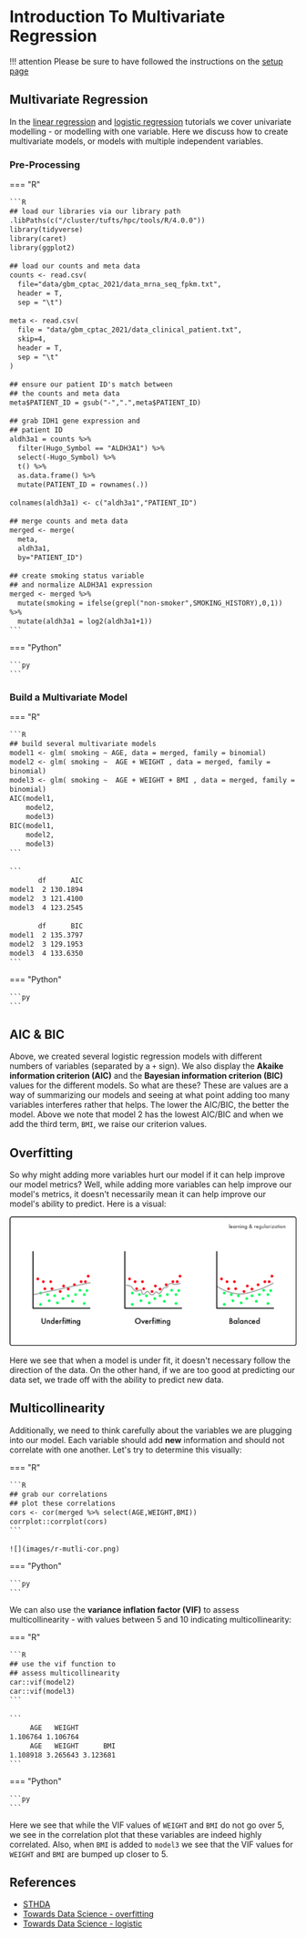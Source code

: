 # Introduction To Multivariate Regression

!!! attention
    Please be sure to have followed the instructions on the [setup page](../setup.md)
    
## Multivariate Regression

In the [linear regression](linear-model.md) and [logistic regression](logistic-regression.md) tutorials we cover univariate modelling - 
or modelling with one variable. Here we discuss how to create multivariate models, or models with multiple independent variables. 

### Pre-Processing

=== "R"
    
    ```R
    ## load our libraries via our library path
    .libPaths(c("/cluster/tufts/hpc/tools/R/4.0.0"))
    library(tidyverse)
    library(caret)
    library(ggplot2)

    ## load our counts and meta data
    counts <- read.csv(
      file="data/gbm_cptac_2021/data_mrna_seq_fpkm.txt",
      header = T,
      sep = "\t") 

    meta <- read.csv(
      file = "data/gbm_cptac_2021/data_clinical_patient.txt",
      skip=4,
      header = T,
      sep = "\t"
    )

    ## ensure our patient ID's match between 
    ## the counts and meta data
    meta$PATIENT_ID = gsub("-",".",meta$PATIENT_ID)

    ## grab IDH1 gene expression and 
    ## patient ID 
    aldh3a1 = counts %>%
      filter(Hugo_Symbol == "ALDH3A1") %>%
      select(-Hugo_Symbol) %>%
      t() %>%
      as.data.frame() %>%
      mutate(PATIENT_ID = rownames(.))

    colnames(aldh3a1) <- c("aldh3a1","PATIENT_ID")

    ## merge counts and meta data
    merged <- merge(
      meta,
      aldh3a1,
      by="PATIENT_ID")

    ## create smoking status variable
    ## and normalize ALDH3A1 expression
    merged <- merged %>%
      mutate(smoking = ifelse(grepl("non-smoker",SMOKING_HISTORY),0,1)) %>%
      mutate(aldh3a1 = log2(aldh3a1+1))
    ```

=== "Python"

    ```py
    ```
    
### Build a Multivariate Model

=== "R"
    
    ```R
    ## build several multivariate models
    model1 <- glm( smoking ~ AGE, data = merged, family = binomial)
    model2 <- glm( smoking ~  AGE + WEIGHT , data = merged, family = binomial)
    model3 <- glm( smoking ~  AGE + WEIGHT + BMI , data = merged, family = binomial)
    AIC(model1,
        model2,
        model3)
    BIC(model1,
        model2,
        model3)
    ```
    
    ```
           df      AIC
    model1  2 130.1894
    model2  3 121.4100
    model3  4 123.2545
    
           df      BIC
    model1  2 135.3797
    model2  3 129.1953
    model3  4 133.6350
    ```

=== "Python"

    ```py
    ```

## AIC & BIC

Above, we created several logistic regression models with different numbers of variables (separated by a `+` sign). We also display the **Akaike information criterion (AIC)** and the **Bayesian information criterion (BIC)** values for the different models. So what are these? These are values are a way of summarizing our models and seeing at what point adding too many variables interferes rather that helps. The lower the AIC/BIC, the better the model. Above we note that model 2 has the lowest AIC/BIC and when we add the third term, `BMI`, we raise our criterion values. 

## Overfitting

So why might adding more variables hurt our model if it can help improve our model metrics? Well, while adding more variables can help improve our model's metrics, it doesn't necessarily mean it can help improve our model's ability to predict. Here is a visual:

![](images/overfitting.png)

Here we see that when a model is under fit, it doesn't necessary follow the direction of the data. On the other hand, if we are too good at predicting our data set, we trade off with the ability to predict new data. 

## Multicollinearity

Additionally, we need to think carefully about the variables we are plugging into our model. Each variable should add **new** information and should not correlate with one another. Let's try to determine this visually:

=== "R"

    ```R
    ## grab our correlations
    ## plot these correlations
    cors <- cor(merged %>% select(AGE,WEIGHT,BMI))
    corrplot::corrplot(cors)
    ```
    
    ![](images/r-mutli-cor.png)
    
=== "Python"

    ```py
    ```
    
We can also use the **variance inflation factor (VIF)** to assess multicollinearity - with values between 5 and 10 indicating multicollinearity:

=== "R"

    ```R
    ## use the vif function to
    ## assess multicollinearity
    car::vif(model2)
    car::vif(model3)
    ```
    
    ```
         AGE   WEIGHT 
    1.106764 1.106764 
         AGE   WEIGHT      BMI 
    1.108918 3.265643 3.123681 
    ```
    
=== "Python"

    ```py
    ```
    
Here we see that while the VIF values of `WEIGHT` and `BMI` do not go over 5, we see in the correlation plot that these variables are indeed highly correlated. Also, when `BMI` is added to `model3` we see that the VIF values for `WEIGHT` and `BMI` are bumped up closer to 5. 

## References

- [STHDA](http://www.sthda.com/english/articles/38-regression-model-validation/158-regression-model-accuracy-metrics-r-square-aic-bic-cp-and-more/)
- [Towards Data Science - overfitting](https://towardsdatascience.com/8-simple-techniques-to-prevent-overfitting-4d443da2ef7d)
- [Towards Data Science - logistic](https://towardsdatascience.com/assumptions-of-logistic-regression-clearly-explained-44d85a22b290)
